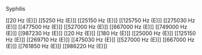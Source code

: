 Syphilis

[[20 Hz (E)]]
[[5250 Hz (E)]]
[[25150 Hz (E)]]
[[125750 Hz (E)]]
[[275030 Hz (E)]]
[[477500 Hz (E)]]
[[527000 Hz (E)]]
[[667000 Hz (E)]]
[[749000 Hz (E)]]
[[987230 Hz (E)]]
[[20 Hz (E)]]
[[180 Hz (E)]]
[[25000 Hz (E)]]
[[125150 Hz (E)]]
[[269710 Hz (E)]]
[[475030 Hz (E)]]
[[527000 Hz (E)]]
[[667000 Hz (E)]]
[[761850 Hz (E)]]
[[986220 Hz (E)]]